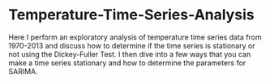 # Temperature-Time-Series-Analysis
Here I perform an exploratory analysis of temperature time series data from 1970-2013 and discuss how to determine if the time series is stationary or not using the Dickey-Fuller Test. I then dive into a few ways that you can make a time series stationary and how to determine the parameters for SARIMA.
